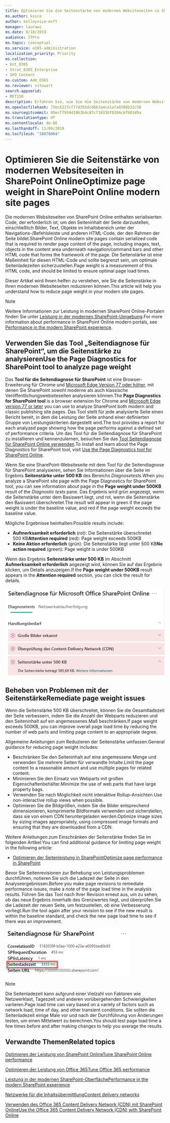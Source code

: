 ```yaml
---
title: Optimieren Sie die Seitenstärke von modernen Websiteseiten in SharePoint Online
ms.author: kvice
author: kelleyvice-msft
manager: laurawi
ms.date: 9/18/2019
audience: ITPro
ms.topic: conceptual
ms.service: o365-administration
localization_priority: Priority
ms.collection:
- Ent_O365
- Strat_O365_Enterprise
- SPO_Content
ms.custom: Adm_O365
ms.reviewer: sstewart
search.appverid:
- MET150
description: Erfahren Sie, wie Sie die Seitenstärke von modernen Websiteseiten in SharePoint Online optimieren können.
ms.openlocfilehash: 75bc6227cf77d355dcd6b3a4ce1afa9388b32c58
ms.sourcegitcommit: 89ecf793443963b4c87cf1033bf0284cbfb83d9a
ms.translationtype: HT
ms.contentlocale: de-DE
ms.lasthandoff: 11/09/2019
ms.locfileid: "38078004"
---
```

# <a name="optimize-page-weight-in-sharepoint-online-modern-site-pages"></a><span data-ttu-id="72aac-103">Optimieren Sie die Seitenstärke von modernen Websiteseiten in SharePoint Online</span><span class="sxs-lookup"><span data-stu-id="72aac-103">Optimize page weight in SharePoint Online modern site pages</span></span>

<span data-ttu-id="72aac-104">Die modernen Websiteseiten von SharePoint Online enthalten serialisierten Code, der erforderlich ist, um den Seiteninhalt der Seite darzustellen, einschließlich Bilder, Text, Objekte im Inhaltsbereich unter der Navigations-/Befehlsleiste und anderen HTML-Code, der den Rahmen der Seite bildet.</span><span class="sxs-lookup"><span data-stu-id="72aac-104">SharePoint Online modern site pages contain serialized code that is required to render page content of the page, including images, text, objects in the content area underneath navigation/command bars and other HTML code that forms the framework of the page.</span></span> <span data-ttu-id="72aac-105">Die Seitenstärke ist eine Maßeinheit für diesen HTML-Code und sollte begrenzt sein, um optimale Seitenladezeiten sicherzustellen.</span><span class="sxs-lookup"><span data-stu-id="72aac-105">Page weight is a measurement of this HTML code, and should be limited to ensure optimal page load times.</span></span>

<span data-ttu-id="72aac-106">Dieser Artikel wird Ihnen helfen zu verstehen, wie Sie die Seitenstärke in Ihren modernen Websiteseiten reduzieren können.</span><span class="sxs-lookup"><span data-stu-id="72aac-106">This article will help you understand how to reduce page weight in your modern site pages.</span></span>

>[!NOTE]
><span data-ttu-id="72aac-107">Weitere Informationen zur Leistung in modernen SharePoint Online-Portalen finden Sie unter [Leistung in der modernen SharePoint-Umgebung](https://docs.microsoft.com/sharepoint/modern-experience-performance).</span><span class="sxs-lookup"><span data-stu-id="72aac-107">For more information about performance in SharePoint Online modern portals, see [Performance in the modern SharePoint experience](https://docs.microsoft.com/sharepoint/modern-experience-performance).</span></span>

## <a name="use-the-page-diagnostics-for-sharepoint-tool-to-analyze-page-weight"></a><span data-ttu-id="72aac-108">Verwenden Sie das Tool „Seitendiagnose für SharePoint“, um die Seitenstärke zu analysieren</span><span class="sxs-lookup"><span data-stu-id="72aac-108">Use the Page Diagnostics for SharePoint tool to analyze page weight</span></span>

<span data-ttu-id="72aac-109">Das **Tool für die Seitendiagnose für SharePoint** ist eine Browser-Erweiterung für Chrome und [Microsoft Edge Version 77 oder höher](https://www.microsoftedgeinsider.com/download?form=MI13E8&OCID=MI13E8), mit denen Sie SharePoint sowohl moderne als auch klassische Veröffentlichungswebsiteseiten analysieren können.</span><span class="sxs-lookup"><span data-stu-id="72aac-109">The **Page Diagnostics for SharePoint tool** is a browser extension for Chrome and [Microsoft Edge version 77 or later](https://www.microsoftedgeinsider.com/download?form=MI13E8&OCID=MI13E8) you can use to analyze SharePoint both modern and classic publishing site pages.</span></span> <span data-ttu-id="72aac-110">Das Tool stellt für jede analysierte Seite einen Bericht bereit, in dem die Leistung der Seite anhand einer definierten Gruppe von Leistungskriterien dargestellt wird.</span><span class="sxs-lookup"><span data-stu-id="72aac-110">The tool provides a report for each analyzed page showing how the page performs against a defined set of performance criteria.</span></span> <span data-ttu-id="72aac-111">Um das Tool für die Seitendiagnose für SharePoint zu installieren und kennenzulernen, besuchen Sie das [Tool Seitendiagnose für SharePoint Online verwenden](page-diagnostics-for-spo.md).</span><span class="sxs-lookup"><span data-stu-id="72aac-111">To install and learn about the Page Diagnostics for SharePoint tool, visit [Use the Page Diagnostics tool for SharePoint Online](page-diagnostics-for-spo.md).</span></span>

<span data-ttu-id="72aac-112">Wenn Sie eine SharePoint-Websiteseite mit dem Tool für die Seitendiagnose für SharePoint analysieren, sehen Sie Informationen über die Seite im Ergebnis **Seitenstärke unter 500 KB** des Bereichs _Diagnosetests_.</span><span class="sxs-lookup"><span data-stu-id="72aac-112">When you analyze a SharePoint site page with the Page Diagnostics for SharePoint tool, you can see information about page in the **Page weight under 500KB** result of the _Diagnostic tests_ pane.</span></span> <span data-ttu-id="72aac-113">Das Ergebnis wird grün angezeigt, wenn die Seitenstärke unter dem Basiswert liegt, und rot, wenn die Seitenstärke den Basiswert überschreitet.</span><span class="sxs-lookup"><span data-stu-id="72aac-113">The result will appear in green if the page weight is under the baseline value, and red if the page weight exceeds the baseline value.</span></span>

<span data-ttu-id="72aac-114">Mögliche Ergebnisse beinhalten:</span><span class="sxs-lookup"><span data-stu-id="72aac-114">Possible results include:</span></span>

- <span data-ttu-id="72aac-115">**Aufmerksamkeit erforderlich** (rot): Die Seitenstärke überschreitet 500 KB</span><span class="sxs-lookup"><span data-stu-id="72aac-115">**Attention required** (red): Page weight exceeds 500KB</span></span>
- <span data-ttu-id="72aac-116">**Keine Aktion erforderlich** (grün): Die Seitenstärke liegt unter 500 KB</span><span class="sxs-lookup"><span data-stu-id="72aac-116">**No action required** (green): Page weight is under 500KB</span></span>

<span data-ttu-id="72aac-117">Wenn das Ergebnis **Seitenstärke unter 500 KB** im Abschnitt **Aufmerksamkeit erforderlich** angezeigt wird, können Sie auf das Ergebnis klicken, um Details anzuzeigen.</span><span class="sxs-lookup"><span data-stu-id="72aac-117">If the **Page weight under 500KB** result appears in the **Attention required** section, you can click the result for details.</span></span>

![Anforderungen für SharePoint-Ergebnisse](media/modern-portal-optimization/pagediag-page-weight.png)

## <a name="remediate-page-weight-issues"></a><span data-ttu-id="72aac-119">Beheben von Problemen mit der Seitenstärke</span><span class="sxs-lookup"><span data-stu-id="72aac-119">Remediate page weight issues</span></span>

<span data-ttu-id="72aac-120">Wenn die Seitenstärke 500 KB überschreitet, können Sie die Gesamtladezeit der Seite verbessern, indem Sie die Anzahl der Webparts reduzieren und den Seiteninhalt auf ein angemessenes Maß beschränken.</span><span class="sxs-lookup"><span data-stu-id="72aac-120">If page weight exceeds 500KB, you can improve overall page load time by reducing the number of web parts and limiting page content to an appropriate degree.</span></span>

<span data-ttu-id="72aac-121">Allgemeine Anleitungen zum Reduzieren der Seitenstärke umfassen:</span><span class="sxs-lookup"><span data-stu-id="72aac-121">General guidance for reducing page weight includes:</span></span>

- <span data-ttu-id="72aac-122">Beschränken Sie den Seiteninhalt auf eine angemessene Menge und verwenden Sie mehrere Seiten für verwandte Inhalte.</span><span class="sxs-lookup"><span data-stu-id="72aac-122">Limit the page content to a reasonable amount and use multiple pages for related content.</span></span>
- <span data-ttu-id="72aac-123">Minimieren Sie den Einsatz von Webparts mit großen Eigenschaftenbehälter.</span><span class="sxs-lookup"><span data-stu-id="72aac-123">Minimize the use of web parts that have large property bags.</span></span>
- <span data-ttu-id="72aac-124">Verwenden Sie nach Möglichkeit nicht interaktive Rollup-Ansichten.</span><span class="sxs-lookup"><span data-stu-id="72aac-124">Use non-interactive rollup views when possible.</span></span>
- <span data-ttu-id="72aac-125">Optimieren Sie die Bildgrößen, indem Sie die Bilder entsprechend dimensionieren, komprimierte Bildformate verwenden und sicherstellen, dass sie von einem CDN heruntergeladen werden.</span><span class="sxs-lookup"><span data-stu-id="72aac-125">Optimize image sizes by sizing images appropriately, using compressed image formats and ensuring that they are downloaded from a CDN.</span></span>

<span data-ttu-id="72aac-126">Weitere Anleitungen zum Einschränken der Seitenstärke finden Sie im folgenden Artikel:</span><span class="sxs-lookup"><span data-stu-id="72aac-126">You can find additional guidance for limiting page weight in the following article:</span></span>

- [<span data-ttu-id="72aac-127">Optimieren der Seitenleistung in SharePoint</span><span class="sxs-lookup"><span data-stu-id="72aac-127">Optimize page performance in SharePoint</span></span>](https://docs.microsoft.com/sharepoint/dev/general-development/optimize-page-performance-in-sharepoint)

<span data-ttu-id="72aac-128">Bevor Sie Seitenrevisionen zur Behebung von Leistungsproblemen durchführen, notieren Sie sich die Ladezeit der Seite in den Analyseergebnissen.</span><span class="sxs-lookup"><span data-stu-id="72aac-128">Before you make page revisions to remediate performance issues, make a note of the page load time in the analysis results.</span></span> <span data-ttu-id="72aac-129">Führen Sie das Tool nach Ihrer Revision erneut aus, um zu sehen, ob das neue Ergebnis innerhalb des Grenzwertes liegt, und überprüfen Sie die Ladezeit der neuen Seite, um festzustellen, ob eine Verbesserung vorliegt.</span><span class="sxs-lookup"><span data-stu-id="72aac-129">Run the tool again after your revision to see if the new result is within the baseline standard, and check the new page load time to see if there was an improvement.</span></span>

![Ergebnisse der Seitenladezeiten](media/modern-portal-optimization/pagediag-page-load-time.png)

>[!NOTE]
><span data-ttu-id="72aac-131">Die Seitenladezeit kann aufgrund einer Vielzahl von Faktoren wie Netzwerklast, Tageszeit und anderen vorübergehenden Schwierigkeiten variieren.</span><span class="sxs-lookup"><span data-stu-id="72aac-131">Page load time can vary based on a variety of factors such as network load, time of day, and other transient conditions.</span></span> <span data-ttu-id="72aac-132">Sie sollten die Seitenladezeit einige Male vor und nach der Durchführung von Änderungen testen, um einen Mittelwert zu berechnen.</span><span class="sxs-lookup"><span data-stu-id="72aac-132">You should test page load time a few times before and after making changes to help you average the results.</span></span>

## <a name="related-topics"></a><span data-ttu-id="72aac-133">Verwandte Themen</span><span class="sxs-lookup"><span data-stu-id="72aac-133">Related topics</span></span>

[<span data-ttu-id="72aac-134">Optimieren der Leistung von SharePoint Online</span><span class="sxs-lookup"><span data-stu-id="72aac-134">Tune SharePoint Online performance</span></span>](tune-sharepoint-online-performance.md)

[<span data-ttu-id="72aac-135">Optimieren der Leistung von Office 365</span><span class="sxs-lookup"><span data-stu-id="72aac-135">Tune Office 365 performance</span></span>](tune-office-365-performance.md)

[<span data-ttu-id="72aac-136">Leistung in der modernen SharePoint-Oberfläche</span><span class="sxs-lookup"><span data-stu-id="72aac-136">Performance in the modern SharePoint experience</span></span>](https://docs.microsoft.com/sharepoint/modern-experience-performance.md)

[<span data-ttu-id="72aac-137">Netzwerke für die Inhaltsübermittlung</span><span class="sxs-lookup"><span data-stu-id="72aac-137">Content delivery networks</span></span>](content-delivery-networks.md)

[<span data-ttu-id="72aac-138">Verwenden des Office 365 Content Delivery Network (CDN) mit SharePoint Online</span><span class="sxs-lookup"><span data-stu-id="72aac-138">Use the Office 365 Content Delivery Network (CDN) with SharePoint Online</span></span>](use-office-365-cdn-with-spo.md)
